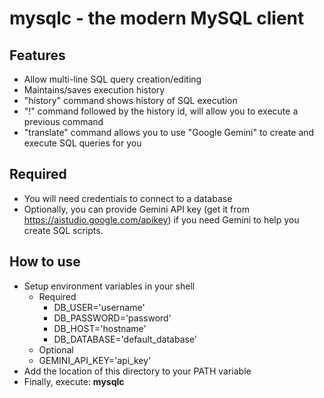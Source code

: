 # mysqlc - the modern MySQL client

## Features
* Allow multi-line SQL query creation/editing
* Maintains/saves execution history
* "history" command shows history of SQL execution
* "!" command followed by the history id, will allow you to execute a previous command
* "translate" command allows you to use "Google Gemini" to create and execute SQL queries for you

## Required
* You will need credentials to connect to a database
* Optionally, you can provide Gemini API key (get it from https://aistudio.google.com/apikey) if you need Gemini to help you create SQL scripts. 

## How to use
* Setup environment variables in your shell
  * Required
    * DB_USER='username'
    * DB_PASSWORD='password'
    * DB_HOST='hostname'
    * DB_DATABASE='default_database' 
  * Optional
  * GEMINI_API_KEY='api_key'
* Add the location of this directory to your PATH variable
* Finally, execute: **mysqlc** 